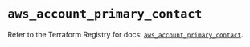 # `aws_account_primary_contact`

Refer to the Terraform Registry for docs: [`aws_account_primary_contact`](https://registry.terraform.io/providers/hashicorp/aws/5.88.0/docs/resources/account_primary_contact).
